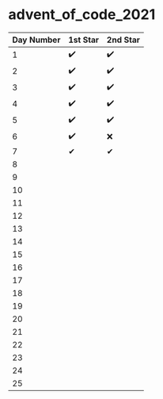 # advent_of_code_2021

| Day Number  | 1st Star | 2nd Star|
| ----------- | -------- | --------| 
| 1           | :heavy_check_mark:   | :heavy_check_mark:  |
| 2           | :heavy_check_mark:   | :heavy_check_mark:  |
| 3           | :heavy_check_mark:   | :heavy_check_mark:  |
| 4           | :heavy_check_mark:  |  :heavy_check_mark:  |
| 5           | :heavy_check_mark:  |   :heavy_check_mark: |
| 6           | :heavy_check_mark:   |  ❌ |
| 7 | ✔ | ✔ |
| 8 | | |
| 9 | | |
| 10 | | |
| 11 | | |
| 12 | | |
| 13 | | |
| 14 | | |
| 15 | | |
| 16 | | |
| 17 | | |
| 18 | | |
| 19 | | |
| 20 | | |
| 21 | | |
| 22 | | |
| 23 | | |
| 24 | | |
| 25 | | |
